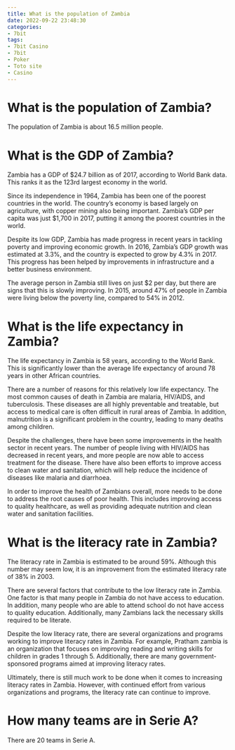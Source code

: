 ```yaml
---
title: What is the population of Zambia
date: 2022-09-22 23:48:30
categories:
- 7bit
tags:
- 7bit Casino
- 7bit
- Poker
- Toto site
- Casino
---
```



#  What is the population of Zambia?

The population of Zambia is about 16.5 million people.

#  What is the GDP of Zambia?

Zambia has a GDP of $24.7 billion as of 2017, according to World Bank data. This ranks it as the 123rd largest economy in the world.

Since its independence in 1964, Zambia has been one of the poorest countries in the world. The country’s economy is based largely on agriculture, with copper mining also being important. Zambia’s GDP per capita was just $1,700 in 2017, putting it among the poorest countries in the world.

Despite its low GDP, Zambia has made progress in recent years in tackling poverty and improving economic growth. In 2016, Zambia’s GDP growth was estimated at 3.3%, and the country is expected to grow by 4.3% in 2017. This progress has been helped by improvements in infrastructure and a better business environment.

The average person in Zambia still lives on just $2 per day, but there are signs that this is slowly improving. In 2015, around 47% of people in Zambia were living below the poverty line, compared to 54% in 2012.

#  What is the life expectancy in Zambia?

The life expectancy in Zambia is 58 years, according to the World Bank. This is significantly lower than the average life expectancy of around 78 years in other African countries. 

There are a number of reasons for this relatively low life expectancy. The most common causes of death in Zambia are malaria, HIV/AIDS, and tuberculosis. These diseases are all highly preventable and treatable, but access to medical care is often difficult in rural areas of Zambia. In addition, malnutrition is a significant problem in the country, leading to many deaths among children. 

Despite the challenges, there have been some improvements in the health sector in recent years. The number of people living with HIV/AIDS has decreased in recent years, and more people are now able to access treatment for the disease. There have also been efforts to improve access to clean water and sanitation, which will help reduce the incidence of diseases like malaria and diarrhoea. 

In order to improve the health of Zambians overall, more needs to be done to address the root causes of poor health. This includes improving access to quality healthcare, as well as providing adequate nutrition and clean water and sanitation facilities.

#  What is the literacy rate in Zambia? 

The literacy rate in Zambia is estimated to be around 59%. Although this number may seem low, it is an improvement from the estimated literacy rate of 38% in 2003. 

There are several factors that contribute to the low literacy rate in Zambia. One factor is that many people in Zambia do not have access to education. In addition, many people who are able to attend school do not have access to quality education. Additionally, many Zambians lack the necessary skills required to be literate. 

Despite the low literacy rate, there are several organizations and programs working to improve literacy rates in Zambia. For example, Pratham zambia is an organization that focuses on improving reading and writing skills for children in grades 1 through 5. Additionally, there are many government-sponsored programs aimed at improving literacy rates. 

Ultimately, there is still much work to be done when it comes to increasing literacy rates in Zambia. However, with continued effort from various organizations and programs, the literacy rate can continue to improve.

#  How many teams are in Serie A?

There are 20 teams in Serie A.